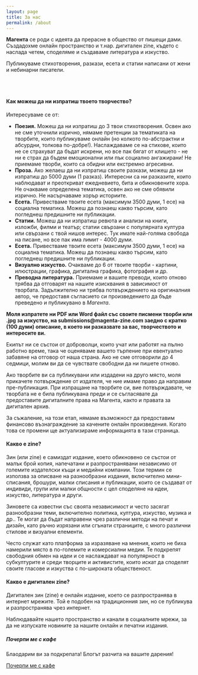 ```yaml
---
layout: page
title: За нас
permalink: /about
---
```


<div class="row justify-content-between">
<div class="col-md-8 pr-5">

<p>
<b>Магента</b> се роди с идеята да прерасне в общество от пишещи дами. Създадохме онлайн пространство и т.нар. дигитален zine, където с наслада четем, споделяме и създаваме литература и изкуство. 
</p>

<p>
Публикуваме стихотворения, разкази, есета и статии написани от жени и небинарни писатели.
</p>

<br><br>
<h4>Как можеш да ни изпратиш твоето творчество?</h4>
<p>
Интересуваме се от:
<ul>
    <li>
        <b>Поезия.</b> Можеш да ни изпратиш до 3 твои стихотворения. Освен ако не сме уточнили изрично, нямаме претенции за тематиката на творбите, които публикуваме онлайн (но колкото по-абстрактни и абсурдни, толкова по-добре!). Наслаждаваме се на стихове, които не се страхуват да бъдат искрени, но все пак бягат от клишето - не ни е страх да бъдем емоционални или пък социално ангажирани! Не приемаме творби, които са обидни или екстремно агресивни.
    </li>
    <li>
        <b>Проза.</b> Ако желаеш да ни изпратиш своите разкази, можеш да ни изпратиш до 5000 думи (1 разказ). Интересни са ни разказите, които наблюдават и преоткриват ежедневието, бита и обикновените хора. Не очакваме определена тематика, освен ако не сме обявили изрично. Не насърчаваме хорър историите.
    </li>
    <li>
        <b>Есета.</b> Привестваме твоите есета (максимум 3500 думи, 1 есе) на социална тематика. Можеш да познаеш какво търсим, като погледнеш предишните ни публикации.
    </li>
    <li>
        <b>Статии.</b> Можеш да ни изпратиш ревюта и анализи на книги, изложби, филми и театър; статии свързани с популярната култура или свързани с твой нишов интерес. Тук имате най-голяма свобода на писане, но все пак има лимит - 4000 думи. 
    </li>
    <li>
        <b>Есета.</b> Привестваме твоите есета (максимум 3500 думи, 1 есе) на социална тематика. Можеш да познаеш какво търсим, като погледнеш предишните ни публикации.
    </li>
    <li>
        <b>Визуално изкуство.</b> Очакваме до 6 от твоите творби - картини, илюстрации, графика, дигитална графика, фотография и др.
    </li>
    <li>
        <b>Преводна литература.</b> Приемаме и вашите преводи, които отново трябва да отговарят на нашите изисквания в зависимост от творбата. Задължително ни трябва потвърждението на оригиналния автор, че предоставя съгласието си произведението да бъде преведено и публикувано в <i>Магента</i>. 
    </li>
</ul>
</p>


<p>
<b>Моля изпратете ни PDF или Word файл със своите писмени творби или .jpg за изкуство, на submissions@magenta-zine.com заедно с кратко (100 думи) описание, в което ни разказвате за вас, творчеството и интересите ви.
</b>
</p>

<p>
Екипът ни се състои от доброволци, които учат или работят на пълно работно време, така че оценяваме вашето търпение при евентуално забавяне на отговор от наша страна. Ако не сме отговорили до 4 седмици, молим ви да се чувствате свободни да ни пишете отново.
</p>

<p>
Ако творбите ви са публикувани или издадени на друго място, моля прикачете потвърждение от издателя, че ние имаме право да направим пре-публикация. При изпращане на творбите си, вие потвърждавате, че творбата не е била публикувана преди и се съгласявате да предоставите дигиталните права на Магента, както и правата за дигитален архив.
</p>

<p>
За съжаление, на този етап, нямаме възможност да предоставим финансово възнаграждение за качените онлайн произведения. Когато това се промени ще актуализираме информацията в тази страница. 
</p>

<h4>Какво е zine?</h4>
<p>
Зин (или zine) е самиздат издание, което обикновено се състои от малък брой копия, напечатани и разпространявани независимо от големите издателски къщи и медийни компании. Този термин се използва за описване на разнообразни издания, включително мини-списания, брошури, малки списания и публикации, които се създават от индивиди, групи или малки общности с цел споделяне на идеи, изкуство, литература и други.
</p>

<p>
Зиновете са известни със своята независимост и често засягат разнообразни теми, включително политика, култура, изкуство, музика и др.. Те могат да бъдат направени чрез различни методи на печат и дизайн, като ръчно изрязани или сгънати страниците, с много различни стилове и визуални елементи.
</p>

<p>
Често служат като платформа за изразяване на мнения, които не биха намерили място в по-големите и комерсиални медии. Те подкрепят свободния обмен на идеи и се наслаждават на популярност в субкултурите и среди творците и активистите, които искат да споделят своите гласове и изкуства с по-широката общественост.
</p>

<h4>Какво е дигитален zine?</h4>

<p>
Дигитален зин (zine) е онлайн издание, което се разпространява в интернет мрежите. Той е подобен на традиционния зин, но се публикува и разпространява чрез интернет. 
</p>

<p>
Наблюдавайте нашето пространство и канали в социалните мрежи, за да не изпускате новините за нашите онлайн и печатни издания.
</p>

</div>

<div class="col-md-4">

<div class="sticky-top sticky-top-80">
<h5>Почерпи ме с кафе</h5>

<p>Блаодарим ви за подкрепата! Блогът разчита на вашите дарения!</p>

<a target="_blank" href="https://www.wowthemes.net/donate/" class="btn btn-danger">Почерпи ме с кафе</a> 

</div>
</div>
</div>
